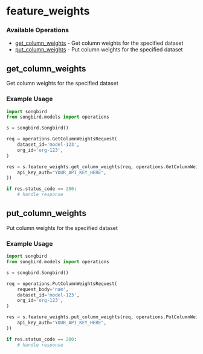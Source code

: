 # feature_weights

### Available Operations

* [get_column_weights](#get_column_weights) - Get column weights for the specified dataset
* [put_column_weights](#put_column_weights) - Put column weights for the specified dataset

## get_column_weights

Get column weights for the specified dataset

### Example Usage

```python
import songbird
from songbird.models import operations

s = songbird.Songbird()

req = operations.GetColumnWeightsRequest(
    dataset_id='model-123',
    org_id='org-123',
)

res = s.feature_weights.get_column_weights(req, operations.GetColumnWeightsSecurity(
    api_key_auth="YOUR_API_KEY_HERE",
))

if res.status_code == 200:
    # handle response
```

## put_column_weights

Put column weights for the specified dataset

### Example Usage

```python
import songbird
from songbird.models import operations

s = songbird.Songbird()

req = operations.PutColumnWeightsRequest(
    request_body='nam',
    dataset_id='model-123',
    org_id='org-123',
)

res = s.feature_weights.put_column_weights(req, operations.PutColumnWeightsSecurity(
    api_key_auth="YOUR_API_KEY_HERE",
))

if res.status_code == 200:
    # handle response
```
